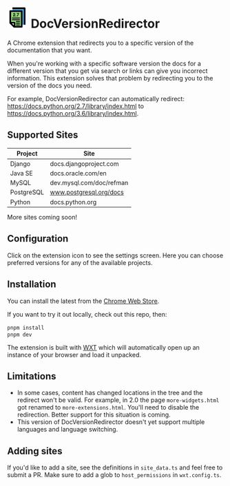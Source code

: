 # ![icon](https://raw.githubusercontent.com/leos/DocVersionRedirector/master/src/public/icon/48.png) DocVersionRedirector

A Chrome extension that redirects you to a specific version of the documentation that you want.

When you're working with a specific software version the docs for a different version that you get via search or links can give you incorrect information. This extension solves that problem by redirecting you to the version of the docs you need.

For example, DocVersionRedirector can automatically redirect: https://docs.python.org/2.7/library/index.html to https://docs.python.org/3.6/library/index.html.


## Supported Sites

| Project     | Site                             |
| ----------- | -------------------------------- |
| Django      | docs.djangoproject.com           |
| Java SE     | docs.oracle.com/en               |
| MySQL       | dev.mysql.com/doc/refman         |
| PostgreSQL  | www.postgresql.org/docs          |
| Python      | docs.python.org                  |

More sites coming soon!

## Configuration

Click on the extension icon to see the settings screen. Here you can choose preferred versions for any of the available projects.

## Installation

You can install the latest from the [Chrome Web Store](https://chrome.google.com/webstore/detail/nomnkbngkijpffepcgbbofhcnafpkiep/).

If you want to try it out locally, check out this repo, then:

```
pnpm install
pnpm dev
```

The extension is built with [WXT](https://github.com/wxt-dev/wxt) which will automatically open up an instance of your browser and load it unpacked.

## Limitations

* In some cases, content has changed locations in the tree and the redirect won't be valid. For example, in 2.0 the page `more-widgets.html` got renamed to `more-extensions.html`. You'll need to disable the redirection. Better support for this situation is coming.
* This version of DocVersionRedirector doesn't yet support multiple languages and language switching.


## Adding sites

If you'd like to add a site, see the definitions in `site_data.ts` and feel free to submit a PR. Make sure to add a glob to `host_permissions` in `wxt.config.ts`.
